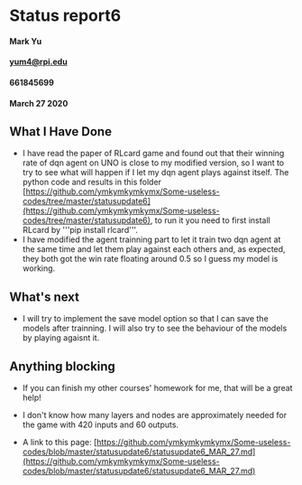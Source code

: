 # Status report6
#### Mark Yu
#### yum4@rpi.edu
#### 661845699
#### March 27 2020

## What I Have Done
* I have read the paper of RLcard game and found out that their winning rate of dqn agent on UNO is close to my modified version, so I want to try to see what will happen if I let my dqn agent plays against itself. The python code and results in this folder [https://github.com/ymkymkymkymx/Some-useless-codes/tree/master/statusupdate6](https://github.com/ymkymkymkymx/Some-useless-codes/tree/master/statusupdate6), to run it you need to first install RLcard by '''pip install rlcard'''.
* I have modified the  agent trainning part to let it train two dqn agent at the same time and let them play against each others and, as expected, they both got the win rate floating around 0.5 so I guess my model is working.
## What's next
* I will try to implement the save model option so that I can save the models after trainning. I will also try to see the behaviour of the models by playing agaisnt it.


## Anything blocking
* If you can finish my other courses' homework for me, that will be a great help! 
* I don't know how many layers and nodes are approximately needed for the game with 420 inputs and 60 outputs.


* A link to this page: [https://github.com/ymkymkymkymx/Some-useless-codes/blob/master/statusupdate6/statusupdate6_MAR_27.md](https://github.com/ymkymkymkymx/Some-useless-codes/blob/master/statusupdate6/statusupdate6_MAR_27.md)